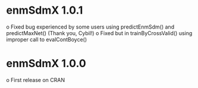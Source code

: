 enmSdmX 1.0.1
===========
o Fixed bug experienced by some users using predictEnmSdm() and predictMaxNet() (Thank you, Cybil!)
o Fixed but in trainByCrossValid() using improper call to evalContBoyce()

enmSdmX 1.0.0
===========
o First release on CRAN
